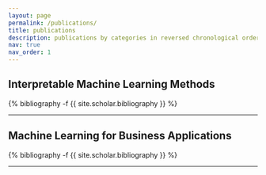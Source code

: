 ```yaml
---
layout: page
permalink: /publications/
title: publications
description: publications by categories in reversed chronological order. generated by jekyll-scholar.
nav: true
nav_order: 1
---
```


## Interpretable Machine Learning Methods
<!-- _pages/publications.md -->
<div class="publications">

{% bibliography -f {{ site.scholar.bibliography }} %}

</div>

---
## Machine Learning for Business Applications
<!-- _pages/publications.md -->
<div class="publications">

{% bibliography -f {{ site.scholar.bibliography }}  %}

</div>

---
